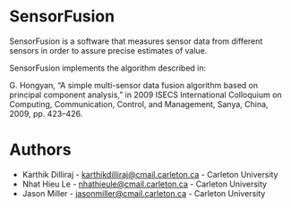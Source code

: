 # SensorFusion
SensorFusion is a software that measures sensor data from different sensors in order to assure precise estimates of value.

SensorFusion implements the algorithm described in:

G. Hongyan, “A simple multi-sensor data fusion algorithm based on principal component analysis,” in 2009 ISECS International Colloquium on Computing, Communication, Control, and Management, Sanya, China, 2009, pp. 423–426.

# Authors

* Karthik Dilliraj - karthikdilliraj@cmail.carleton.ca - Carleton University
* Nhat Hieu Le - nhathieule@cmail.carleton.ca - Carleton University
* Jason Miller - jasonmiller@cmail.carleton.ca - Carleton University
